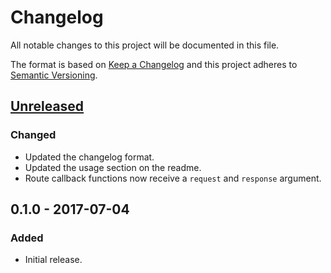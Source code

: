 Changelog
=========
All notable changes to this project will be documented in this file.

The format is based on [Keep a Changelog](http://keepachangelog.com/en/1.0.0/)
and this project adheres to [Semantic Versioning](http://semver.org/spec/v2.0.0.html).

[Unreleased]
------------
### Changed
- Updated the changelog format.
- Updated the usage section on the readme.
- Route callback functions now receive a `request` and `response` argument.

0.1.0 - 2017-07-04
------------------
### Added
- Initial release.

[Unreleased]: https://github.com/jbenner-radham/becquerel/compare/v0.1.0...HEAD